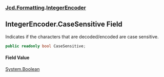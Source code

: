 ### [Jcd.Formatting](Jcd.Formatting.md 'Jcd.Formatting').[IntegerEncoder](Jcd.Formatting.IntegerEncoder.md 'Jcd.Formatting.IntegerEncoder')

## IntegerEncoder.CaseSensitive Field

Indicates if the characters that are decoded/encoded are case sensitive.

```csharp
public readonly bool CaseSensitive;
```

#### Field Value
[System.Boolean](https://docs.microsoft.com/en-us/dotnet/api/System.Boolean 'System.Boolean')
